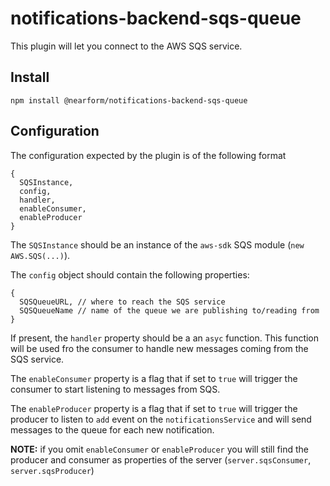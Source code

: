# notifications-backend-sqs-queue

This plugin will let you connect to the AWS SQS service.

## Install

```
npm install @nearform/notifications-backend-sqs-queue
```

## Configuration

The configuration expected by the plugin is of the following format

```
{
  SQSInstance,
  config,
  handler,
  enableConsumer,
  enableProducer
}
```

The `SQSInstance` should be an instance of the `aws-sdk` SQS module (`new AWS.SQS(...)`).

The `config` object should contain the following properties:

```
{
  SQSQueueURL, // where to reach the SQS service
  SQSQueueName // name of the queue we are publishing to/reading from
}
```

If present, the `handler` property should be a an `asyc` function. This function will be used fro the consumer to handle new messages coming from the SQS service.

The `enableConsumer` property is a flag that if set to `true` will trigger the consumer to start listening to messages from SQS.

The `enableProducer` property is a flag that if set to `true` will trigger the producer to listen to `add` event on the `notificationsService` and will send messages to the queue for each new notification.

**NOTE:** if you omit `enableConsumer` or `enableProducer` you will still find the producer and consumer as properties of the server (`server.sqsConsumer`, `server.sqsProducer`)
